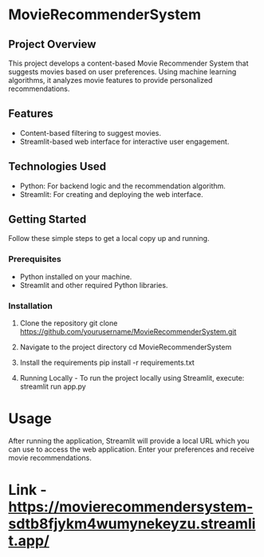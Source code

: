 # MovieRecommenderSystem

## Project Overview
This project develops a content-based Movie Recommender System that suggests movies based on user preferences. Using machine learning algorithms, it analyzes movie features to provide personalized recommendations.

## Features
- Content-based filtering to suggest movies.
- Streamlit-based web interface for interactive user engagement.

## Technologies Used
- Python: For backend logic and the recommendation algorithm.
- Streamlit: For creating and deploying the web interface.

## Getting Started
Follow these simple steps to get a local copy up and running.

### Prerequisites
- Python installed on your machine.
- Streamlit and other required Python libraries.

### Installation
1. Clone the repository
   git clone https://github.com/yourusername/MovieRecommenderSystem.git
   
3. Navigate to the project directory
cd MovieRecommenderSystem

4. Install the requirements
pip install -r requirements.txt

5. Running Locally - 
To run the project locally using Streamlit, execute:
streamlit run app.py

# Usage
After running the application, Streamlit will provide a local URL which you can use to access the web application. Enter your preferences and receive movie recommendations.

# Link - https://movierecommendersystem-sdtb8fjykm4wumynekeyzu.streamlit.app/ 
